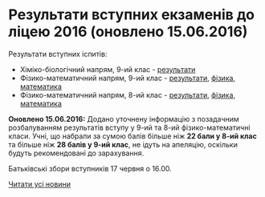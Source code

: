 # Результати вступних екзаменів до ліцею 2016 (оновлено 15.06.2016)

Результати вступних іспитів:

- Хіміко-біологічний напрям, 9-ий клас - [результати](/files/blog/результати-вступних-екзаменів-до-ліцею-2016/результати-9-хб.pdf)
- Фізико-математичний напрям, 9-ий клас - [результати](/files/blog/результати-вступних-екзаменів-до-ліцею-2016/результати-9-фм.pdf), [фізика](/files/blog/результати-вступних-екзаменів-до-ліцею-2016/результати-фізика-9.pdf), [математика](/files/blog/результати-вступних-екзаменів-до-ліцею-2016/результати-математика-9.pdf)
- Фізико-математичний напрям, 8-ий клас - [результати](/files/blog/результати-вступних-екзаменів-до-ліцею-2016/результати-8-фм.pdf), [фізика](/files/blog/результати-вступних-екзаменів-до-ліцею-2016/результати-фізика-8.pdf), [математика](/files/blog/результати-вступних-екзаменів-до-ліцею-2016/результати-математика-8.pdf)

**Оновлено 15.06.2016:** Додано уточнену інформацію з позадачним розбалуванням результатів вступу у 9-ий та 8-ий фізико-математичні класи. Учні, що набрали за сумою балів більше ніж **22 бали у 8-ий клас** та більше ніж **28 балів у 9-ий клас**, не ідуть на апеляцію, оскільки будуть рекомендовані до зарахування.

Батьківські збори вступників 17 червня о 16.00.

[Читати усі новини](/news)

